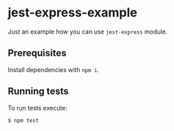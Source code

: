 # jest-express-example
Just an example how you can use `jest-express` module.

## Prerequisites
Install dependencies with `npm i`.

## Running tests

To run tests execute:

```
$ npm test
```
